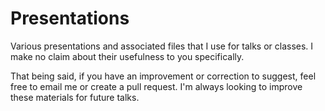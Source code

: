 Presentations
=============

Various presentations and associated files that I use for talks or classes. I make no claim about their usefulness to you specifically.

That being said, if you have an improvement or correction to suggest, feel free to email me or create a pull request. I'm always looking to improve these materials for future talks.
